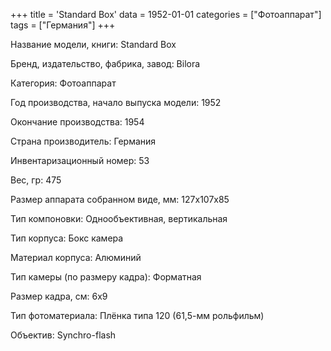 +++
title = 'Standard Box'
data = 1952-01-01
categories = ["Фотоаппарат"]
tags = ["Германия"]
+++

Название модели, книги: Standard Box

Бренд, издательство, фабрика, завод: Bilora

Категория: Фотоаппарат

Год производства, начало выпуска модели: 1952

Окончание производства: 1954

Страна производитель: Германия

Инвентаризационный номер: 53

Вес, гр: 475

Размер аппарата  собранном виде, мм: 127x107x85

Тип компоновки: Однообъективная, вертикальная

Тип корпуса: Бокс камера

Материал корпуса: Алюминий

Тип камеры (по размеру кадра): Форматная

Размер кадра, см: 6х9

Тип фотоматериала: Плёнка типа 120 (61,5-мм рольфильм)

Объектив: Synchro-flash


